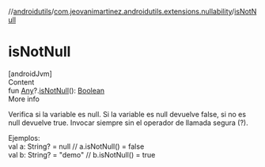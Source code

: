 //[androidutils](../index.md)/[com.jeovanimartinez.androidutils.extensions.nullability](index.md)/[isNotNull](is-not-null.md)



# isNotNull  
[androidJvm]  
Content  
fun [Any](https://kotlinlang.org/api/latest/jvm/stdlib/kotlin/-any/index.html)?.[isNotNull](is-not-null.md)(): [Boolean](https://kotlinlang.org/api/latest/jvm/stdlib/kotlin/-boolean/index.html)  
More info  


Verifica si la variable es null. Si la variable es null devuelve false, si no es null devuelve true. Invocar siempre sin el operador de llamada segura (?).

Ejemplos:  
         val a: String? = null // a.isNotNull() = false  
         val b: String? = "demo" // b.isNotNull() = true  



